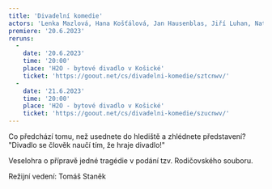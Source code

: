 ```yaml
---
title: 'Divadelní komedie'
actors: 'Lenka Mazlová, Hana Košťálová, Jan Hausenblas, Jiří Luhan, Nataša Frías/Ivana Helebrantová, Ondřej Hausenblas, Markéta Luhanová/ Martina Tylová, Tomáš Gsöllhofer/Táňa Gsöllhoferová a Václav Flegl'
premiere: '20.6.2023'
reruns:
  -  
    date: '20.6.2023'
    time: '20:00'
    place: 'H2O - bytové divadlo v Košické'
    ticket: 'https://goout.net/cs/divadelni-komedie/sztcnwv/'
  -  
    date: '21.6.2023'
    time: '20:00'
    place: 'H2O - bytové divadlo v Košické'
    ticket: 'https://goout.net/cs/divadelni-komedie/szucnwv/'
---
```

Co předchází tomu, než usednete do hlediště a zhlédnete představení?
"Divadlo se člověk naučí tím, že hraje divadlo!"

Veselohra o přípravě jedné tragédie v podání tzv. Rodičovského souboru.

Režijní vedení: Tomáš Staněk
